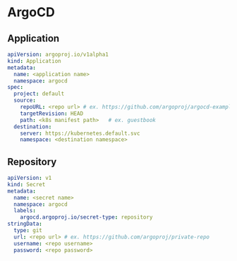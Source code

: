 # ArgoCD

## Application

``` yaml hl_lines="" linenums="1"
apiVersion: argoproj.io/v1alpha1
kind: Application
metadata:
  name: <application name>
  namespace: argocd
spec:
  project: default
  source:
    repoURL: <repo url> # ex. https://github.com/argoproj/argocd-example-apps.git
    targetRevision: HEAD
    path: <k8s manifest path>   # ex. guestbook
  destination:
    server: https://kubernetes.default.svc
    namespace: <destination namespace>
```

<!-- ## Project -->

## Repository

``` yaml hl_lines="4 10 11 12" linenums="1"
apiVersion: v1
kind: Secret
metadata:
  name: <secret name>
  namespace: argocd
  labels:
    argocd.argoproj.io/secret-type: repository
stringData:
  type: git
  url: <repo url> # ex. https://github.com/argoproj/private-repo
  username: <repo username>
  password: <repo password>
```
